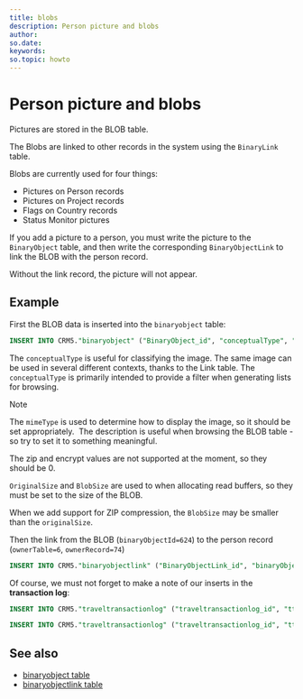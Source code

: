 ```yaml
---
title: blobs
description: Person picture and blobs
author:
so.date:
keywords:
so.topic: howto
---
```


# Person picture and blobs

Pictures are stored in the BLOB table.

The Blobs are linked to other records in the system using the `BinaryLink` table.

Blobs are currently used for four things:

* Pictures on Person records
* Pictures on Project records
* Flags on Country records
* Status Monitor pictures

If you add a picture to a person, you must write the picture to the `BinaryObject` table, and then write the corresponding `BinaryObjectLink` to link the BLOB with the person record.

Without the link record, the picture will not appear.

## Example

First the BLOB data is inserted into the `binaryobject` table:

```sql
INSERT INTO CRM5."binaryobject" ("BinaryObject_id", "conceptualType", "mimeType", "description", "originalSize", "blobSize", "isZipped", "isEncrypted", "extraInfo", "binaryData", "registered", "registered_associate_id", "updated", "updated_associate_id", "updatedCount") VALUES (624, 'PersonImage', 'image/jpeg', 'Njål Narvestad', 1333, 1333, 0, 0, '', (blobdata), 1164194209, 13, 0, 0, 0)
```

The `conceptualType` is useful for classifying the image. The same image can be used in several different contexts, thanks to the Link table. The `conceptualType` is primarily intended to provide a filter when generating lists for browsing.

> [!NOTE]
> The `mimeType` is used to determine how to display the image, so it should be set appropriately.  The description is useful when browsing the BLOB table - so try to set it to something meaningful.

The zip and encrypt values are not supported at the moment, so they should be 0.

`OriginalSize` and `BlobSize` are used to when allocating read buffers, so they must be set to the size of the BLOB.

When we add support for ZIP compression, the `BlobSize` may be smaller than the `originalSize`.

Then the link from the BLOB (`binaryObjectId=624`) to the person record (`ownerTable=6`, `ownerRecord=74`)

```sql
INSERT INTO CRM5."binaryobjectlink" ("BinaryObjectLink_id", "binaryObjectId", "ownerTable", "ownerRecord", "linkComment", "linkType", "rank", "registered", "registered_associate_id", "updated", "updated_associate_id", "updatedCount") VALUES (267, 624, 6, 74, '', 1, 1, 1164194209, 13, 0, 0, 0)
```

Of course, we must not forget to make a note of our inserts in the **transaction log**:

```sql
INSERT INTO CRM5."traveltransactionlog" ("traveltransactionlog_id", "ttime", "prev_record_id", "type", "associate_id", "tablenumber", "record_id") VALUES (110415, 1164197809, 0, 4352, 13, 205, 624)

INSERT INTO CRM5."traveltransactionlog" ("traveltransactionlog_id", "ttime", "prev_record_id", "type", "associate_id", "tablenumber", "record_id") VALUES (110416, 1164197809, 0, 4352, 13, 206, 267)
```

## See also

* [binaryobject table][1]
* [binaryobjectlink table][2]

<!-- Referenced links -->
[1]: ../tables/binaryobject.md
[2]: ../tables/binaryobjectlink.md
